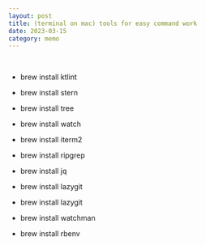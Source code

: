 ```yaml
---
layout: post
title: (terminal on mac) tools for easy command work
date: 2023-03-15
category: memo
---
```

​
* brew install ktlint

* brew install stern

* brew install tree

* brew install watch

* brew install iterm2

* brew install ripgrep

* brew install jq

* brew install lazygit

* brew install lazygit

* brew install watchman

* brew install rbenv